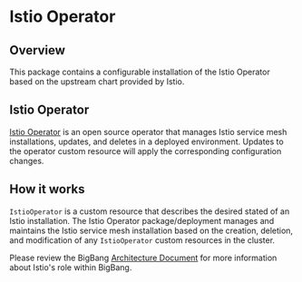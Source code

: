 # Istio Operator

## Overview

This package contains a configurable installation of the Istio Operator based on the upstream chart provided by Istio.

## Istio Operator

[Istio Operator](https://github.com/istio/istio/tree/master/operator) is an open source operator that manages Istio service mesh installations, updates, and deletes in a deployed environment. Updates to the operator custom resource will apply the corresponding configuration changes.

## How it works

`IstioOperator` is a custom resource that describes the desired stated of an Istio installation. The Istio Operator package/deployment manages and maintains the Istio service mesh installation based on the creation, deletion, and modification of any `IstioOperator` custom resources in the cluster. 

Please review the BigBang [Architecture Document](https://repo1.dso.mil/platform-one/big-bang/bigbang/-/blob/master/charter/packages/istio/Architecture.md) for more information about Istio's role within BigBang.

